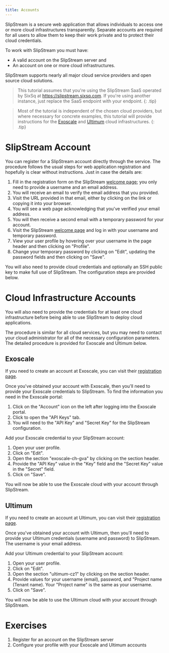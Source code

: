 ```yaml
---
title: Accounts
---
```


SlipStream is a secure web application that allows individuals to
access one or more cloud infrastructures transparently. Separate
accounts are required for all users to allow them to keep their work
private and to protect their cloud credentials.

To work with SlipStream you must have:

  - A valid account on the SlipStream server and
  - An account on one or more cloud infrastructures.

SlipStream supports nearly all major cloud service providers and open
source cloud solutions.

> This tutorial assumes that you're using the SlipStream SaaS operated
> by SixSq at https://slipstream.sixsq.com.  If you're using another
> instance, just replace the SaaS endpoint with your endpoint.
{: .tip}

> Most of the tutorial is independent of the chosen cloud providers,
> but where necessary for concrete examples, this tutorial will
> provide instructions for the [Exoscale][exoscale] and
> [Ultimum][ultimum] cloud infrastructures.
{: .tip}

# SlipStream Account

You can register for a SlipStream account directly through the
service.  The procedure follows the usual steps for web application
registration and hopefully is clear without instructions.  Just in
case the details are:

  1. Fill in the registration form on the SlipStream [welcome
     page][ss-endpoint]; you only need to provide a username and an
     email address.
  2. You will receive an email to verify the email address that you
     provided. 
  3. Visit the URL provided in that email, either by clicking on the
     link or copying it into your browser. 
  4. You will see a web page acknowledging that you've verified your
     email address. 
  5. You will then receive a second email with a temporary password
     for your account. 
  6. Visit the SlipStream [welcome page][ss-endpoint] and log in with
     your username and temporary password. 
  7. View your user profile by hovering over your username in the page
     header and then clicking on "Profile".
  8. Change your temporary password by clicking on "Edit", updating
     the password fields and then clicking on "Save".

You will also need to provide cloud credentials and optionally an SSH
public key to make full use of SlipStream.  The configuration steps
are provided below.

# Cloud Infrastructure Accounts

You will also need to provide the credentials for at least one cloud
infrastructure before being able to use SlipStream to deploy cloud
applications.

The procedure is similar for all cloud services, but you may need to
contact your cloud administrator for all of the necessary
configuration parameters.  The detailed procedure is provided for
Exoscale and Ultimum below. 

## Exoscale

If you need to create an account at Exoscale, you can visit their
[registration page][exoscale-register].

Once you've obtained your account with Exoscale, then you'll need to
provide your Exoscale credentials to SlipStream.  To find the
information you need in the Exoscale portal:

  1. Click on the "Account" icon on the left after logging into the
     Exoscale portal. 
  2. Click to open the "API Keys" tab.
  3. You will need to the "API Key" and "Secret Key" for the
     SlipStream configuration. 

Add your Exoscale credential to your SlipStream account:

  1. Open your user profile.
  2. Click on "Edit".
  3. Open the section "exoscale-ch-gva" by clicking on the section
     header.
  4. Provide the "API Key" value in the "Key" field and the "Secret
     Key" value in the "Secret" field.
  5. Click on "Save".

You will now be able to use the Exoscale cloud with your account
through SlipStream. 

## Ultimum

If you need to create an account at Ultimum, you can visit their
[registration page][ultimum-register].

Once you've obtained your account with Ultimum, then you'll need to
provide your Ultimum credentials (username and password) to
SlipStream.  The username is your email address.  

Add your Ultimum credential to your SlipStream account:

  1. Open your user profile.
  2. Click on "Edit".
  3. Open the section "ultimum-cz1" by clicking on the section
     header.
  4. Provide values for your username (email), password, and "Project
     name (Tenant name).  Your "Project name" is the same as your
     username.
  5. Click on "Save".

You will now be able to use the Ultimum cloud with your account
through SlipStream. 

# Exercises

  1. Register for an account on the SlipStream server
  2. Configure your profile with your Exoscale and Ultimum accounts


[exoscale]: https://www.exoscale.ch
[exoscale-register]: https://exoscale.ch/register

[ultimum]: https://ulticloud.com
[ultimum-register]: https://console.ulticloud.com/registration/

[ss-endpoint]: https://slipstream.sixsq.com
